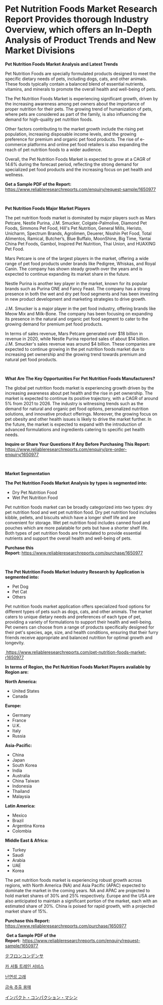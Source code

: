 <p><h1>Pet Nutrition Foods Market Research Report Provides thorough Industry Overview, which offers an In-Depth Analysis of Product Trends and New Market Divisions</h1></p><p><strong>Pet Nutrition Foods Market Analysis and Latest Trends</strong></p>
<p><p>Pet Nutrition Foods are specially formulated products designed to meet the specific dietary needs of pets, including dogs, cats, and other animals. These foods typically contain a balanced blend of essential nutrients, vitamins, and minerals to promote the overall health and well-being of pets.</p><p>The Pet Nutrition Foods Market is experiencing significant growth, driven by the increasing awareness among pet owners about the importance of proper nutrition for their pets. The growing trend of humanization of pets, where pets are considered as part of the family, is also influencing the demand for high-quality pet nutrition foods.</p><p>Other factors contributing to the market growth include the rising pet population, increasing disposable income levels, and the growing preference for premium and organic pet food products. The rise of e-commerce platforms and online pet food retailers is also expanding the reach of pet nutrition foods to a wider audience.</p><p>Overall, the Pet Nutrition Foods Market is expected to grow at a CAGR of 14.6% during the forecast period, reflecting the strong demand for specialized pet food products and the increasing focus on pet health and wellness.</p></p>
<p><strong>Get a Sample PDF of the Report:&nbsp;</strong> <a href="https://www.reliableresearchreports.com/enquiry/request-sample/1650977">https://www.reliableresearchreports.com/enquiry/request-sample/1650977</a></p>
<p>&nbsp;</p>
<p><strong>Pet Nutrition Foods Major Market Players</strong></p>
<p><p>The pet nutrition foods market is dominated by major players such as Mars Petcare, Nestle Purina, J.M. Smucker, Colgate-Palmolive, Diamond Pet Foods, Simmons Pet Food, Hill's Pet Nutrition, General Mills, Heristo, Unicharm, Spectrum Brands, Agrolimen, Deuerer, Nisshin Pet Food, Total Alimentos, Ramical, Butcher’s, Blue Buffalo, MoonShine, Big Time, Yantai China Pet Foods, Gambol, Inspired Pet Nutrition, Thai Union, and HUAXING Pet Food.</p><p>Mars Petcare is one of the largest players in the market, offering a wide range of pet food products under brands like Pedigree, Whiskas, and Royal Canin. The company has shown steady growth over the years and is expected to continue expanding its market share in the future.</p><p>Nestle Purina is another key player in the market, known for its popular brands such as Purina ONE and Fancy Feast. The company has a strong presence in both the wet and dry pet food segments and has been investing in new product development and marketing strategies to drive growth.</p><p>J.M. Smucker is a major player in the pet food industry, offering brands like Meow Mix and Milk-Bone. The company has been focusing on expanding its presence in the natural and organic pet food segment to cater to the growing demand for premium pet food products.</p><p>In terms of sales revenue, Mars Petcare generated over $18 billion in revenue in 2020, while Nestle Purina reported sales of about $14 billion. J.M. Smucker's sales revenue was around $4 billion. These companies are expected to continue growing in the pet nutrition foods market due to increasing pet ownership and the growing trend towards premium and natural pet food products.</p></p>
<p>&nbsp;</p>
<p><strong>What Are The Key Opportunities For Pet Nutrition Foods Manufacturers?</strong></p>
<p><p>The global pet nutrition foods market is experiencing growth driven by the increasing awareness about pet health and the rise in pet ownership. The market is expected to continue its positive trajectory, with a CAGR of around 5% from 2021 to 2026. The industry is witnessing trends such as the demand for natural and organic pet food options, personalized nutrition solutions, and innovative product offerings. Moreover, the growing focus on pet obesity and other health issues is likely to drive the market further. In the future, the market is expected to expand with the introduction of advanced formulations and ingredients catering to specific pet health needs.</p></p>
<p><strong>Inquire or Share Your Questions If Any Before Purchasing This Report:</strong> <a href="https://www.reliableresearchreports.com/enquiry/pre-order-enquiry/1650977">https://www.reliableresearchreports.com/enquiry/pre-order-enquiry/1650977</a></p>
<p>&nbsp;</p>
<p><strong>Market Segmentation</strong></p>
<p><strong>The Pet Nutrition Foods Market Analysis by types is segmented into:</strong></p>
<p><ul><li>Dry Pet Nutrition Food</li><li>Wet Pet Nutrition Food</li></ul></p>
<p><p>Pet nutrition foods market can be broadly categorized into two types: dry pet nutrition food and wet pet nutrition food. Dry pet nutrition food includes kibble, pellets, and biscuits which have a longer shelf life and are convenient for storage. Wet pet nutrition food includes canned food and pouches which are more palatable for pets but have a shorter shelf life. Both types of pet nutrition foods are formulated to provide essential nutrients and support the overall health and well-being of pets.</p></p>
<p><strong>Purchase this Report:&nbsp;</strong><a href="https://www.reliableresearchreports.com/purchase/1650977">https://www.reliableresearchreports.com/purchase/1650977</a></p>
<p>&nbsp;</p>
<p><strong>The Pet Nutrition Foods Market Industry Research by Application is segmented into:</strong></p>
<p><ul><li>Pet Dog</li><li>Pet Cat</li><li>Others</li></ul></p>
<p><p>Pet nutrition foods market application offers specialized food options for different types of pets such as dogs, cats, and other animals. The market caters to unique dietary needs and preferences of each type of pet, providing a variety of formulations to support their health and well-being. Pet owners can choose from a range of products specifically designed for their pet's species, age, size, and health conditions, ensuring that their furry friends receive appropriate and balanced nutrition for optimal growth and longevity.</p></p>
<p><a href="https://www.reliableresearchreports.com/pet-nutrition-foods-market-r1650977">&nbsp;https://www.reliableresearchreports.com/pet-nutrition-foods-market-r1650977</a></p>
<p><strong>In terms of Region, the Pet Nutrition Foods Market Players available by Region are:</strong></p>
<p>
    <p> <strong> North America: </strong>
        <ul>
            <li>United States</li>
            <li>Canada</li>
        </ul>
        </p> 
    <p> <strong> Europe: </strong>
        <ul>
            <li>Germany</li>
            <li>France</li>
            <li>U.K.</li>
            <li>Italy</li>
            <li>Russia</li>
        </ul>
        </p> 
    <p> <strong> Asia-Pacific: </strong>
        <ul>
            <li>China</li>
            <li>Japan</li>
            <li>South Korea</li>
            <li>India</li>
            <li>Australia</li>
            <li>China Taiwan</li>
            <li>Indonesia</li>
            <li>Thailand</li>
            <li>Malaysia</li>
        </ul>
        </p> 
    <p> <strong> Latin America: </strong>
        <ul>
            <li>Mexico</li>
            <li>Brazil</li>
            <li>Argentina Korea</li>
            <li>Colombia</li>
        </ul>
        </p> 
    <p> <strong> Middle East & Africa: </strong>
        <ul>
            <li>Turkey</li>
            <li>Saudi</li>
            <li>Arabia</li>
            <li>UAE</li>
            <li>Korea</li>
        </ul>
    </p>
    </p>
<p><p>The pet nutrition foods market is experiencing robust growth across regions, with North America (NA) and Asia Pacific (APAC) expected to dominate the market in the coming years. NA and APAC are projected to hold market shares of 30% and 25% respectively. Europe and the USA are also anticipated to maintain a significant portion of the market, each with an estimated share of 20%. China is poised for rapid growth, with a projected market share of 15%.</p></p>
<p><strong>Purchase this Report: </strong><a href="https://www.reliableresearchreports.com/purchase/1650977">https://www.reliableresearchreports.com/purchase/1650977</a></p>
<p>&nbsp;<strong>Get a Sample PDF of the Report:&nbsp;&nbsp;</strong><a href="https://www.reliableresearchreports.com/enquiry/request-sample/1650977">https://www.reliableresearchreports.com/enquiry/request-sample/1650977</a></p>
<p><strong></strong></p>
<p><p><a href="https://medium.com/@lelanadden5645/%E3%83%86%E3%83%95%E3%83%AD%E3%83%B3%E3%82%B3%E3%83%B3%E3%83%87%E3%83%B3%E3%82%B5%E5%B8%82%E5%A0%B4-%E5%B8%82%E5%A0%B4%E3%82%B7%E3%82%A7%E3%82%A2-%E5%B8%82%E5%A0%B4%E5%8B%95%E5%90%91-%E3%81%8A%E3%82%88%E3%81%B3%E5%B0%86%E6%9D%A5%E3%81%AE%E6%88%90%E9%95%B7%E3%81%AE%E6%8E%A2%E7%B4%A2-c4add08eba61">テフロンコンデンサ</a></p><p><a href="https://github.com/Maeennan456456/Market-Research-Report-List-2/blob/main/215592786253.md">카 셔틀 트레인 서비스</a></p><p><a href="https://medium.com/@kalimetz2023/%EA%B0%80%EC%97%B0%EC%A7%80%EC%97%B0%EC%A0%9C-%ED%9C%98%EB%A0%88-%EB%93%9C%EC%A4%91-%EC%8B%9C%EC%9E%A5-%EA%B2%BD%EC%9F%81-%EB%B6%84%EC%84%9D-%EC%8B%9C%EC%9E%A5-%EB%8F%99%ED%96%A5-%EB%B0%8F-2031%EB%85%84%EA%B9%8C%EC%A7%80%EC%9D%98-%EC%98%88%EC%83%81-85b0cec42bf5">난연성 고래</a></p><p><a href="https://github.com/royErdmtyan906778/Market-Research-Report-List-2/blob/main/981909486254.md">금속 추출 용매</a></p><p><a href="https://github.com/laurenreichert/Market-Research-Report-List-1/blob/main/595764894637.md">インパクト・コンパクション・マシン</a></p></p>
